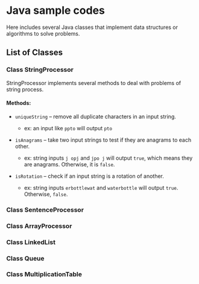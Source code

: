 # Java sample codes
Here includes several Java classes that implement data structures or algorithms to solve problems.

## List of Classes 

### Class StringProcessor
StringProcessor implements several methods to deal with problems of string process.

#### Methods:
* `uniqueString` – remove all duplicate characters in an input string.
  * ex: an input like `ppto` will output `pto`

* `isAnagrams` – take two input strings to test if they are anagrams to each other.
  * ex: string inputs `j opj` and `jpo j` will output `true`, which means they are anagrams. Otherwise, it is `false`.

* `isRotation` – check if an input string is a rotation of another.
  * ex: string inputs `erbottlewat` and `waterbottle` will output `true`. Otherwise, `false`.

### Class SentenceProcessor

### Class ArrayProcessor

### Class LinkedList

### Class Queue

### Class MultiplicationTable








